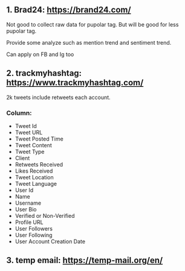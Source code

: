 ## 1. Brad24: https://brand24.com/
  Not good to collect raw data for pupolar tag. But will be good for less pupolar tag.
  
  Provide some analyze such as mention trend and sentiment trend.
  
  Can apply on FB and Ig too
  
## 2. trackmyhashtag: https://www.trackmyhashtag.com/
  2k tweets include retweets each account.
  ### Column:
  - Tweet Id	
  - Tweet URL
  - Tweet Posted Time	
  - Tweet Content	
  - Tweet Type	
  - Client
  - Retweets Received	
  - Likes Received	
  - Tweet Location	
  - Tweet Language	
  - User  Id	
  - Name	
  - Username	
  - User Bio	
  - Verified or Non-Verified	
  - Profile URL	
  - User Followers	
  - User Following	
  - User Account Creation Date

## 3. temp email: https://temp-mail.org/en/
